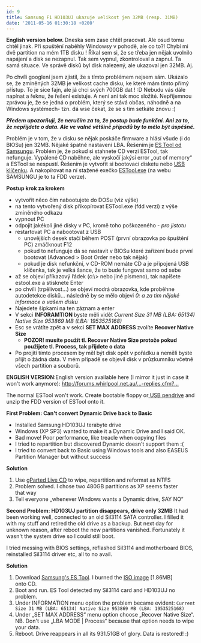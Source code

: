 ```yaml
---
id: 9
title: Samsung F1 HD103UJ ukazuje velikost jen 32MB (resp. 31MB)
date: '2011-05-16 01:30:18 +0200'
---
```

<p>
    <strong>English version below. </strong>Dneska sem zase chtěl pracovat. Ale osud tomu chtěl jinak. Při spuštění naběhly Windowsy v pohodě, ale co to?! Chybí mi dvě partition na mém 1TB disku ! Říkal sem si, že se třeba jen nějak uvolnilo napájení a disk se nezapnul. Tak sem vypnul, zkontroloval a zapnul. Ta samá situace. Ve správě disků byl disk nalezený, ale ukazoval jen 32MB. Aj.
</p>
<p>Po chvíli googlení jsem zjistil, že s tímto problémem nejsem sám. Ukázalo se, že zmíněných 32MB je velikost cache disku, ke které mám tímto přímý přístup. To je sice fajn, ale já chci svých 700GB dat ! :D Nebudu vás dále napínat a řeknu, že řešení existuje. A není ani tak moc složité. Nepříjemnou zprávou je, že se jedná o problém, který se stává občas, náhodně a na Windows systémech- tzn. dá wse čekat, že se s tím setkáte znovu :)</p>
<p><strong><em>Předem upozorňuji, že neručím za to, že postup bude funkční. Ani za to, že nepřijdete o data. Ale ve valné většině případů by to mělo být úspěšné. </em></strong></p>
<p>Problém je v tom, že v disku se nějak poskáče firmware a hlásí všude (i do BIOSu) jen 32MB. Nějaké špatné nastavení LBA. Řešením je <a href="http://www.samsung.com/global/business/hdd/support/utilities/ES_Tool.html" target="_blank">ES Tool od Samsungu</a>. Problém je, že pokud si stahnete CD verzi ESTool, tak nefunguje. Vypálené CD naběhne, ale vyskočí jakýsi error „out of memory“ a ESTool se nespustí. Řešením je vytvořit si bootovací disketu nebo
    <a href="http://www.google.com/search?q=HP+USB+Disk+Storage+Format+Tool+create+boo" target="_blank">USB klíčenku</a>. A nakopírovat na ní stažené exečko <a href="http://www.samsung.com/global/business/hdd/support/utilities/ES_Tool.html"
                                                                                                                                                                target="_blank">ESTool.exe</a> (na webu SAMSUNGU je to ta FDD verze).</p> <p>
    <strong>Postup krok za krokem</strong></p>
<ul>
    <li>vytvořit něco čím nabootujete do DOSu (viz výše)</li>
    <li>na tento vytvořený disk přikopírovat ESTool.exe (fdd verzi) z výše zmíněného odkazu</li>
    <li>vypnout PC</li>
    <li>odpojit jakékoli jiné disky v PC, kromě toho poškozeného -<em> pro jistotu</em></li>
    <li>restartovat PC a nabootovat z USB
        <ul>
            <li>unovějších desek stačí během POST (první obrazovka po špuštění PC) zmáčknout F12</li>
            <li>pokud to nefunguje dá se nastavit v BIOSu které zařízení bude první bootovat (Advanced &gt; Boot Order nebo tak nějak)</li>
            <li>pokud je disk nefunkční, v CD-ROM nemáte CD a je připojená USB klíčenka, tak je velká šance, že to bude fungovat samo od sebe</li>
        </ul>
    </li>
    <li>až se objeví příkazový řádek (c:\&gt; nebo jiné písmeno), tak napíšete estool.exe a stisknete Enter</li>
    <li>po chvíli (trpělivost…) se objeví modrá obrazovka, kde proběhne autodetekce disků… následně by se mělo objevi <em>0: a za tím nějaké informace o vašem disku</em></li>
    <li>Najedete šipkami na ten záznam a enter</li>
    <li>V sekci <strong>INFORAMTION </strong>byste měli vidět<em> Current Size 31 MB (LBA: 65134) Native Size 953869 MB (LBA: 1953525168)</em></li>
    <li>Esc se vrátíte zpět a v sekci <strong>SET MAX ADDRESS </strong>zvolíte <strong>Recover Native Size</strong>
        <ul>
            <li><strong>POZOR! musíte použít tl. </strong><strong>Recover Native Size</strong><strong> protože pokud použijete tl. Process, tak přijdete o data</strong></li>
        </ul>
    </li>
    <li>Po projití tímto procesem by měl být disk opět v pořádku a neměli byste přijít o žádná data. V mém případě se objevil disk v průzkumníku včetně všech partition a souborů.</li>
</ul> <p><strong>ENGLISH VERSION</strong>:English version available here (I mirror it just in case it won't work anymore): <a href="http://forums.whirlpool.net.au/forum-replies.cfm?t=1069572#r8"
                                                                                                                              target="_blank">http://forums.whirlpool.net.au/…-replies.cfm?…</a></p> <p>The normal ESTool won't work. Create bootable floppy or<a
        href="http://www.google.com/search?q=HP+USB+Disk+Storage+Format+Tool+create+boot" target="_blank"> USB pendrive</a> and unzip the FDD version of ESTool onto it.</p> <p><strong>First Problem: Can't convert Dynamic Drive back to Basic</strong></p>
<ul>
    <li>Installed Samsung HD103UJ terabyte drive</li>
    <li>Windows (XP SP3) wanted to make it a Dynamic Drive and I said OK.</li>
    <li>Bad move! Poor performance, like treacle when copying files</li>
    <li>I tried to repartition but discovered Dynamic doesn't support them :( </li>
    <li>I tried to convert back to Basic using Windows tools and also EASEUS Partition Manager but without success</li>
</ul> <p><strong>Solution</strong></p>
<ol>
    <li>Use <a rel="nofollow" href="http://gparted.sourceforge.net/livecd.php" target="_blank">gParted Live CD</a> to wipe, repartition and reformat as NTFS</li>
    <li>Problem solved. I chose two 480GB partitions as XP seems faster that way</li>
    <li>Tell everyone „whenever Windows wants a Dynamic drive, SAY NO“</li>
</ol> <p>
    <strong>Second Problem: HD103UJ partition disappears, drive only 32MB</strong> It had been working well, connected to an old Sil3114 SATA controller. I filled it with my stuff and retired the old drive as a backup. But next day for unknown reason, after reboot the new partitions vanished. Fortunately it wasn't the system drive so I could still boot.
</p> <p>I tried messing with BIOS settings, reflashed Sil3114 and motherboard BIOS, reinstalled Sil3114 driver etc, all to no avail.</p> <p><strong>Solution</strong></p>
<ol>
    <li>Download <a rel="nofollow" href="http://www.samsung.com/global/business/hdd/support/utilities/ES_Tool.html" target="_blank">Samsung's ES Tool</a>. I burned the <a rel="nofollow" href="http://www.samsung.com/global/business/hdd/support/downloads/estool_CDROM.zip" target="_blank">ISO image</a> [1.86MB] onto CD.
    </li>
    <li>Boot and run. ES Tool detected my Sil3114 card and HD103UJ no problem.</li>
    <li>Under INFORMATION menu option the problem became evident: <code>Current Size 31 MB (LBA: 65134) Native Size 953869 MB (LBA: 1953525168)</code></li> <li>Under „SET MAX ADDRESS“ menu option choose „Recover Native Size“. NB. Don't use „LBA MODE | Process“ because that option needs to wipe your data.</li>
<li>Reboot. Drive reappears in all its 931.51GB of glory. Data is restored! :)</li>
